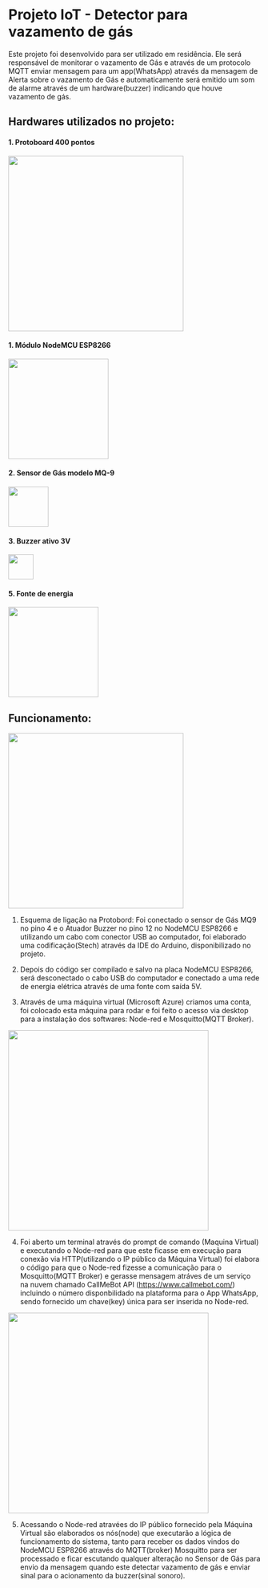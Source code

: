 # Projeto IoT - Detector para vazamento de gás

Este projeto foi desenvolvido para ser utilizado em residência. Ele será responsável de monitorar o vazamento de Gás e através de um protocolo MQTT enviar mensagem para um app(WhatsApp) através da mensagem de Alerta sobre o vazamento de Gás e automaticamente será emitido um som de alarme através de um hardware(buzzer) indicando que houve vazamento de gás.

## Hardwares utilizados no projeto:

#### 1. Protoboard 400 pontos


<img src="https://user-images.githubusercontent.com/118316951/203629033-753cafba-746d-4aa6-95e2-84dee97130e3.png" width= "350px">


#### 1. Módulo NodeMCU ESP8266

<img src="https://user-images.githubusercontent.com/118316951/202917171-b6cf72d3-080f-4da4-b7f5-9bc1502a27b7.png" width= "200px">


#### 2. Sensor de Gás modelo MQ-9

<img src="https://user-images.githubusercontent.com/118316951/203043123-4338a644-f9e2-4135-85ca-03e6510e724b.png" width= "80px">


#### 3. Buzzer ativo 3V

<img src="https://user-images.githubusercontent.com/118316951/203043156-3d666b5f-3552-4ae8-8227-a5b702ca5525.png" width= "50px">


#### 5. Fonte de energia 

<img src="https://user-images.githubusercontent.com/118316951/203613837-63277675-bc15-4a8f-966e-303381ddbe08.png" width= "180px">


## Funcionamento:

<img src="https://user-images.githubusercontent.com/118316951/203617307-38683b32-1bcd-4e6a-b79e-674d11ccf080.jpg" width= "350px">


1. Esquema de ligação na Protobord: Foi conectado o sensor de Gás MQ9 no pino 4 e o Atuador Buzzer no pino 12 no NodeMCU ESP8266 e utilizando um cabo com conector USB ao computador, foi elaborado uma codificação(Stech) através da IDE do Arduino, disponibilizado no projeto.

2. Depois do código ser compilado e salvo na placa NodeMCU ESP8266, será desconectado o cabo USB do computador e conectado a uma rede de energia elétrica através de uma fonte com saída 5V. 

3. Através de uma máquina virtual (Microsoft Azure) criamos uma conta, foi colocado esta máquina para rodar e foi feito o acesso via desktop para a instalação dos softwares: Node-red e Mosquitto(MQTT Broker).

<img src="https://user-images.githubusercontent.com/118316951/203662829-f2194f6f-19c5-4b80-b04e-0a8e16ace9d4.jpg" width="400px">


4. Foi aberto um terminal através do prompt de comando (Maquina Virtual) e executando o Node-red para que este ficasse em execução para conexão via HTTP(utilizando o IP público da Máquina Virtual) foi elabora o código para que o Node-red fizesse a comunicação para o Mosquitto(MQTT Broker) e gerasse mensagem atráves de um serviço na nuvem chamado CallMeBot API (https://www.callmebot.com/) incluindo o número disponbilidado na plataforma para o App WhatsApp, sendo fornecido um chave(key) única para ser inserida no Node-red.

<img src="https://user-images.githubusercontent.com/118316951/203662537-94c5908a-a14f-4a5d-bb65-678a212288ff.png" width="400px">

5. Acessando o Node-red atravées do IP público fornecido pela Máquina Virtual são elaborados os nós(node) que executarão a lógica de funcionamento do sistema, tanto para receber os dados vindos do NodeMCU ESP8266 através do MQTT(broker) Mosquitto para ser processado e ficar escutando qualquer alteração no Sensor de Gás para envio da mensagem quando este detectar vazamento de gás e enviar sinal para o acionamento da buzzer(sinal sonoro).



